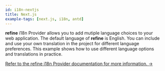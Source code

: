 ```yaml
---
id: i18n-nextjs
title: Next.js
example-tags: [next.js, i18n, antd]
---
```


**refine** i18n Provider allows you to add mutiple language choices to your web application. The default language of **refine** is English. You can include and use your own translation in the project for different language preferences. This example shows how to use different language options and translations in practice.

[Refer to the refine i18n Provider documentation for more information. →](/docs/3.xx.xx/api-reference/core/providers/i18n-provider/)

<CodeSandboxExample path="i18n-nextjs" />
